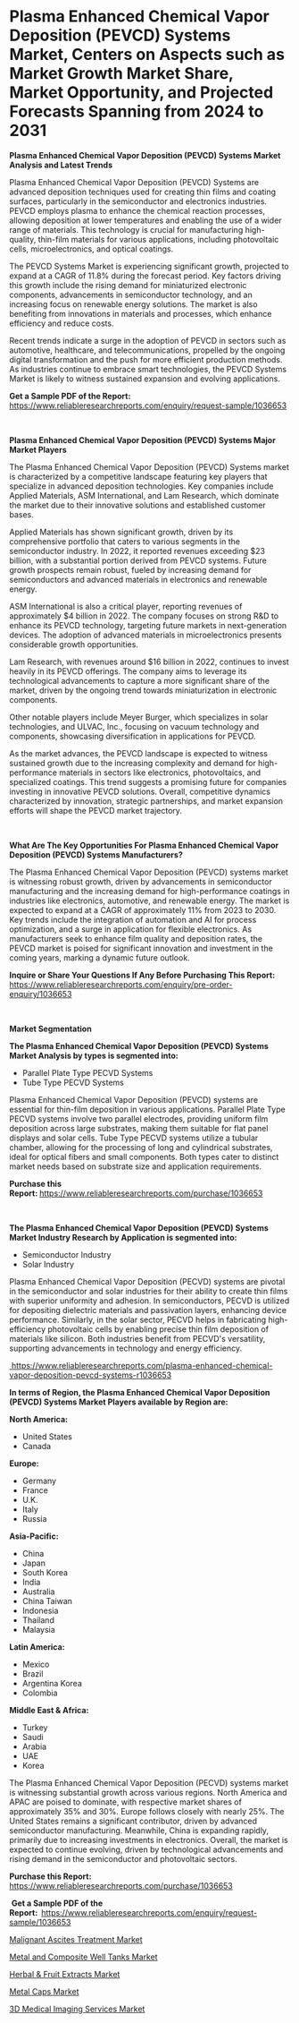 <p><h1>Plasma Enhanced Chemical Vapor Deposition (PEVCD) Systems Market, Centers on Aspects such as Market Growth Market Share, Market Opportunity, and Projected Forecasts Spanning from 2024 to 2031</h1></p><p><strong>Plasma Enhanced Chemical Vapor Deposition (PEVCD) Systems Market Analysis and Latest Trends</strong></p>
<p><p>Plasma Enhanced Chemical Vapor Deposition (PEVCD) Systems are advanced deposition techniques used for creating thin films and coating surfaces, particularly in the semiconductor and electronics industries. PEVCD employs plasma to enhance the chemical reaction processes, allowing deposition at lower temperatures and enabling the use of a wider range of materials. This technology is crucial for manufacturing high-quality, thin-film materials for various applications, including photovoltaic cells, microelectronics, and optical coatings.</p><p>The PEVCD Systems Market is experiencing significant growth, projected to expand at a CAGR of 11.8% during the forecast period. Key factors driving this growth include the rising demand for miniaturized electronic components, advancements in semiconductor technology, and an increasing focus on renewable energy solutions. The market is also benefiting from innovations in materials and processes, which enhance efficiency and reduce costs. </p><p>Recent trends indicate a surge in the adoption of PEVCD in sectors such as automotive, healthcare, and telecommunications, propelled by the ongoing digital transformation and the push for more efficient production methods. As industries continue to embrace smart technologies, the PEVCD Systems Market is likely to witness sustained expansion and evolving applications.</p></p>
<p><strong>Get a Sample PDF of the Report:&nbsp;</strong> <a href="https://www.reliableresearchreports.com/enquiry/request-sample/1036653?utm_campaign=36&utm_medium=2&utm_source=Github&utm_content=ia&utm_term=04122024&utm_id=plasma-enhanced-chemical-vapor-deposition-pevcd-systems">https://www.reliableresearchreports.com/enquiry/request-sample/1036653</a></p>
<p>&nbsp;</p>
<p><strong>Plasma Enhanced Chemical Vapor Deposition (PEVCD) Systems Major Market Players</strong></p>
<p><p>The Plasma Enhanced Chemical Vapor Deposition (PEVCD) Systems market is characterized by a competitive landscape featuring key players that specialize in advanced deposition technologies. Key companies include Applied Materials, ASM International, and Lam Research, which dominate the market due to their innovative solutions and established customer bases.</p><p>Applied Materials has shown significant growth, driven by its comprehensive portfolio that caters to various segments in the semiconductor industry. In 2022, it reported revenues exceeding $23 billion, with a substantial portion derived from PEVCD systems. Future growth prospects remain robust, fueled by increasing demand for semiconductors and advanced materials in electronics and renewable energy.</p><p>ASM International is also a critical player, reporting revenues of approximately $4 billion in 2022. The company focuses on strong R&D to enhance its PEVCD technology, targeting future markets in next-generation devices. The adoption of advanced materials in microelectronics presents considerable growth opportunities.</p><p>Lam Research, with revenues around $16 billion in 2022, continues to invest heavily in its PEVCD offerings. The company aims to leverage its technological advancements to capture a more significant share of the market, driven by the ongoing trend towards miniaturization in electronic components.</p><p>Other notable players include Meyer Burger, which specializes in solar technologies, and ULVAC, Inc., focusing on vacuum technology and components, showcasing diversification in applications for PEVCD.</p><p>As the market advances, the PEVCD landscape is expected to witness sustained growth due to the increasing complexity and demand for high-performance materials in sectors like electronics, photovoltaics, and specialized coatings. This trend suggests a promising future for companies investing in innovative PEVCD solutions. Overall, competitive dynamics characterized by innovation, strategic partnerships, and market expansion efforts will shape the PEVCD market trajectory.</p></p>
<p>&nbsp;</p>
<p><strong>What Are The Key Opportunities For Plasma Enhanced Chemical Vapor Deposition (PEVCD) Systems Manufacturers?</strong></p>
<p><p>The Plasma Enhanced Chemical Vapor Deposition (PEVCD) systems market is witnessing robust growth, driven by advancements in semiconductor manufacturing and the increasing demand for high-performance coatings in industries like electronics, automotive, and renewable energy. The market is expected to expand at a CAGR of approximately 11% from 2023 to 2030. Key trends include the integration of automation and AI for process optimization, and a surge in application for flexible electronics. As manufacturers seek to enhance film quality and deposition rates, the PEVCD market is poised for significant innovation and investment in the coming years, marking a dynamic future outlook.</p></p>
<p><strong>Inquire or Share Your Questions If Any Before Purchasing This Report:</strong> <a href="https://www.reliableresearchreports.com/enquiry/pre-order-enquiry/1036653?utm_campaign=36&utm_medium=2&utm_source=Github&utm_content=ia&utm_term=04122024&utm_id=plasma-enhanced-chemical-vapor-deposition-pevcd-systems">https://www.reliableresearchreports.com/enquiry/pre-order-enquiry/1036653</a></p>
<p>&nbsp;</p>
<p><strong>Market Segmentation</strong></p>
<p><strong>The Plasma Enhanced Chemical Vapor Deposition (PEVCD) Systems Market Analysis by types is segmented into:</strong></p>
<p><ul><li>Parallel Plate Type PECVD Systems</li><li>Tube Type PECVD Systems</li></ul></p>
<p><p>Plasma Enhanced Chemical Vapor Deposition (PEVCD) systems are essential for thin-film deposition in various applications. Parallel Plate Type PECVD systems involve two parallel electrodes, providing uniform film deposition across large substrates, making them suitable for flat panel displays and solar cells. Tube Type PECVD systems utilize a tubular chamber, allowing for the processing of long and cylindrical substrates, ideal for optical fibers and small components. Both types cater to distinct market needs based on substrate size and application requirements.</p></p>
<p><strong>Purchase this Report:&nbsp;</strong><a href="https://www.reliableresearchreports.com/purchase/1036653?utm_campaign=36&utm_medium=2&utm_source=Github&utm_content=ia&utm_term=04122024&utm_id=plasma-enhanced-chemical-vapor-deposition-pevcd-systems">https://www.reliableresearchreports.com/purchase/1036653</a></p>
<p>&nbsp;</p>
<p><strong>The Plasma Enhanced Chemical Vapor Deposition (PEVCD) Systems Market Industry Research by Application is segmented into:</strong></p>
<p><ul><li>Semiconductor Industry</li><li>Solar Industry</li></ul></p>
<p><p>Plasma Enhanced Chemical Vapor Deposition (PECVD) systems are pivotal in the semiconductor and solar industries for their ability to create thin films with superior uniformity and adhesion. In semiconductors, PECVD is utilized for depositing dielectric materials and passivation layers, enhancing device performance. Similarly, in the solar sector, PECVD helps in fabricating high-efficiency photovoltaic cells by enabling precise thin film deposition of materials like silicon. Both industries benefit from PECVD's versatility, supporting advancements in technology and energy efficiency.</p></p>
<p><a href="https://www.reliableresearchreports.com/plasma-enhanced-chemical-vapor-deposition-pevcd-systems-r1036653?utm_campaign=36&utm_medium=2&utm_source=Github&utm_content=ia&utm_term=04122024&utm_id=plasma-enhanced-chemical-vapor-deposition-pevcd-systems">&nbsp;https://www.reliableresearchreports.com/plasma-enhanced-chemical-vapor-deposition-pevcd-systems-r1036653</a></p>
<p><strong>In terms of Region, the Plasma Enhanced Chemical Vapor Deposition (PEVCD) Systems Market Players available by Region are:</strong></p>
<p>
    <p> <strong> North America: </strong>
        <ul>
            <li>United States</li>
            <li>Canada</li>
        </ul>
        </p> 
    <p> <strong> Europe: </strong>
        <ul>
            <li>Germany</li>
            <li>France</li>
            <li>U.K.</li>
            <li>Italy</li>
            <li>Russia</li>
        </ul>
        </p> 
    <p> <strong> Asia-Pacific: </strong>
        <ul>
            <li>China</li>
            <li>Japan</li>
            <li>South Korea</li>
            <li>India</li>
            <li>Australia</li>
            <li>China Taiwan</li>
            <li>Indonesia</li>
            <li>Thailand</li>
            <li>Malaysia</li>
        </ul>
        </p> 
    <p> <strong> Latin America: </strong>
        <ul>
            <li>Mexico</li>
            <li>Brazil</li>
            <li>Argentina Korea</li>
            <li>Colombia</li>
        </ul>
        </p> 
    <p> <strong> Middle East & Africa: </strong>
        <ul>
            <li>Turkey</li>
            <li>Saudi</li>
            <li>Arabia</li>
            <li>UAE</li>
            <li>Korea</li>
        </ul>
    </p>
    </p>
<p><p>The Plasma Enhanced Chemical Vapor Deposition (PECVD) systems market is witnessing substantial growth across various regions. North America and APAC are poised to dominate, with respective market shares of approximately 35% and 30%. Europe follows closely with nearly 25%. The United States remains a significant contributor, driven by advanced semiconductor manufacturing. Meanwhile, China is expanding rapidly, primarily due to increasing investments in electronics. Overall, the market is expected to continue evolving, driven by technological advancements and rising demand in the semiconductor and photovoltaic sectors.</p></p>
<p><strong>Purchase this Report: </strong><a href="https://www.reliableresearchreports.com/purchase/1036653?utm_campaign=36&utm_medium=2&utm_source=Github&utm_content=ia&utm_term=04122024&utm_id=plasma-enhanced-chemical-vapor-deposition-pevcd-systems">https://www.reliableresearchreports.com/purchase/1036653</a></p>
<p>&nbsp;<strong>Get a Sample PDF of the Report:&nbsp;&nbsp;</strong><a href="https://www.reliableresearchreports.com/enquiry/request-sample/1036653?utm_campaign=36&utm_medium=2&utm_source=Github&utm_content=ia&utm_term=04122024&utm_id=plasma-enhanced-chemical-vapor-deposition-pevcd-systems">https://www.reliableresearchreports.com/enquiry/request-sample/1036653</a></p>
<p><strong></strong></p>
<p><p><a href="https://www.linkedin.com/pulse/future-revenue-demand-forecast-malignant-ascites-treatment-gk2ec?utm_campaign=36&utm_medium=2&utm_source=Github&utm_content=ia&utm_term=04122024&utm_id=plasma-enhanced-chemical-vapor-deposition-pevcd-systems">Malignant Ascites Treatment Market</a></p><p><a href="https://github.com/SanjidaKhan901/Market-Research-Report-List-1/blob/main/metal-and-composite-well-tanks-market.md?utm_campaign=36&utm_medium=2&utm_source=Github&utm_content=ia&utm_term=04122024&utm_id=plasma-enhanced-chemical-vapor-deposition-pevcd-systems">Metal and Composite Well Tanks Market</a></p><p><a href="https://issuu.com/reportprime-2/docs/herbal-fruit-extracts-market-size-2030.pptx?utm_campaign=36&utm_medium=2&utm_source=Github&utm_content=ia&utm_term=04122024&utm_id=plasma-enhanced-chemical-vapor-deposition-pevcd-systems">Herbal & Fruit Extracts Market</a></p><p><a href="https://www.linkedin.com/pulse/sales-projections-analysis-metal-caps-market-expected-kg8se?utm_campaign=36&utm_medium=2&utm_source=Github&utm_content=ia&utm_term=04122024&utm_id=plasma-enhanced-chemical-vapor-deposition-pevcd-systems">Metal Caps Market</a></p><p><a href="https://github.com/tamvrosiya/Market-Research-Report-List-6/blob/main/3d-medical-imaging-services-market.md?utm_campaign=36&utm_medium=2&utm_source=Github&utm_content=ia&utm_term=04122024&utm_id=plasma-enhanced-chemical-vapor-deposition-pevcd-systems">3D Medical Imaging Services Market</a></p></p>